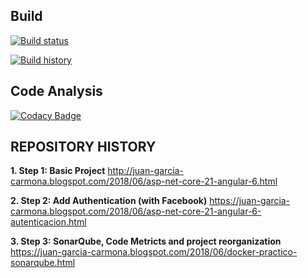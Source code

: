 ## Build

[![Build status](https://ci.appveyor.com/api/projects/status/lyv6m39xff35bscc?svg=true)](https://ci.appveyor.com/project/JuanGarciaCarmona/netcore21)

[![Build history](https://buildstats.info/appveyor/chart/JuanGarciaCarmona/NetCore21)](https://ci.appveyor.com/project/JuanGarciaCarmona/NetCore21/history?branch=master)

## Code Analysis

[![Codacy Badge](https://api.codacy.com/project/badge/Grade/0ea50099f8844dd8acfe150cd7aed752)](https://www.codacy.com/app/JuanGarciaCarmona/NetCore21?utm_source=github.com&amp;utm_medium=referral&amp;utm_content=JuanGarciaCarmona/NetCore21&amp;utm_campaign=Badge_Grade)
 
 ## REPOSITORY HISTORY

 **1. Step 1: Basic Project**
    http://juan-garcia-carmona.blogspot.com/2018/06/asp-net-core-21-angular-6.html
    
 **2. Step 2: Add Authentication (with Facebook)**
    https://juan-garcia-carmona.blogspot.com/2018/06/asp-net-core-21-angular-6-autenticacion.html
    
 **3. Step 3: SonarQube, Code Metricts and project reorganization**
    https://juan-garcia-carmona.blogspot.com/2018/06/docker-practico-sonarqube.html

